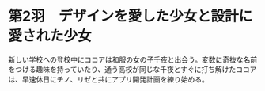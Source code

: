 # 第2羽　デザインを愛した少女と設計に愛された少女

新しい学校への登校中にココアは和服の女の子千夜と出会う。変数に奇抜な名前をつける趣味を持っていたり、通う高校が同じな千夜とすぐに打ち解けたココアは、早速休日にチノ、リゼと共にアプリ開発計画を練り始める。
